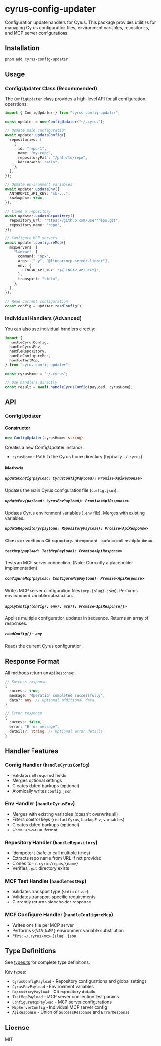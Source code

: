 # cyrus-config-updater

Configuration update handlers for Cyrus. This package provides utilities for managing Cyrus configuration files, environment variables, repositories, and MCP server configurations.

## Installation

```bash
pnpm add cyrus-config-updater
```

## Usage

### ConfigUpdater Class (Recommended)

The `ConfigUpdater` class provides a high-level API for all configuration operations:

```typescript
import { ConfigUpdater } from "cyrus-config-updater";

const updater = new ConfigUpdater("~/.cyrus");

// Update main configuration
await updater.updateConfig({
  repositories: [
    {
      id: "repo-1",
      name: "my-repo",
      repositoryPath: "/path/to/repo",
      baseBranch: "main",
    },
  ],
});

// Update environment variables
await updater.updateEnv({
  ANTHROPIC_API_KEY: "sk-...",
  backupEnv: true,
});

// Clone a repository
await updater.updateRepository({
  repository_url: "https://github.com/user/repo.git",
  repository_name: "repo",
});

// Configure MCP servers
await updater.configureMcp({
  mcpServers: {
    "linear": {
      command: "npx",
      args: ["-y", "@linear/mcp-server-linear"],
      env: {
        LINEAR_API_KEY: "${LINEAR_API_KEY}",
      },
      transport: "stdio",
    },
  },
});

// Read current configuration
const config = updater.readConfig();
```

### Individual Handlers (Advanced)

You can also use individual handlers directly:

```typescript
import {
  handleCyrusConfig,
  handleCyrusEnv,
  handleRepository,
  handleConfigureMcp,
  handleTestMcp,
} from "cyrus-config-updater";

const cyrusHome = "~/.cyrus";

// Use handlers directly
const result = await handleCyrusConfig(payload, cyrusHome);
```

## API

### ConfigUpdater

#### Constructor

```typescript
new ConfigUpdater(cyrusHome: string)
```

Creates a new ConfigUpdater instance.

- `cyrusHome` - Path to the Cyrus home directory (typically `~/.cyrus`)

#### Methods

##### `updateConfig(payload: CyrusConfigPayload): Promise<ApiResponse>`

Updates the main Cyrus configuration file (`config.json`).

##### `updateEnv(payload: CyrusEnvPayload): Promise<ApiResponse>`

Updates Cyrus environment variables (`.env` file). Merges with existing variables.

##### `updateRepository(payload: RepositoryPayload): Promise<ApiResponse>`

Clones or verifies a Git repository. Idempotent - safe to call multiple times.

##### `testMcp(payload: TestMcpPayload): Promise<ApiResponse>`

Tests an MCP server connection. (Note: Currently a placeholder implementation)

##### `configureMcp(payload: ConfigureMcpPayload): Promise<ApiResponse>`

Writes MCP server configuration files (`mcp-{slug}.json`). Performs environment variable substitution.

##### `applyConfig(config?, env?, mcp?): Promise<ApiResponse[]>`

Applies multiple configuration updates in sequence. Returns an array of responses.

##### `readConfig(): any`

Reads the current Cyrus configuration.

## Response Format

All methods return an `ApiResponse`:

```typescript
// Success response
{
  success: true,
  message: "Operation completed successfully",
  data?: any  // Optional additional data
}

// Error response
{
  success: false,
  error: "Error message",
  details?: string  // Optional error details
}
```

## Handler Features

### Config Handler (`handleCyrusConfig`)

- Validates all required fields
- Merges optional settings
- Creates dated backups (optional)
- Atomically writes `config.json`

### Env Handler (`handleCyrusEnv`)

- Merges with existing variables (doesn't overwrite all)
- Filters control keys (`restartCyrus`, `backupEnv`, `variables`)
- Creates dated backups (optional)
- Uses `KEY=VALUE` format

### Repository Handler (`handleRepository`)

- Idempotent (safe to call multiple times)
- Extracts repo name from URL if not provided
- Clones to `~/.cyrus/repos/{name}`
- Verifies `.git` directory exists

### MCP Test Handler (`handleTestMcp`)

- Validates transport type (`stdio` or `sse`)
- Validates transport-specific requirements
- Currently returns placeholder response

### MCP Configure Handler (`handleConfigureMcp`)

- Writes one file per MCP server
- Performs `${VAR_NAME}` environment variable substitution
- Files: `~/.cyrus/mcp-{slug}.json`

## Type Definitions

See [types.ts](./src/types.ts) for complete type definitions.

Key types:
- `CyrusConfigPayload` - Repository configurations and global settings
- `CyrusEnvPayload` - Environment variables
- `RepositoryPayload` - Git repository details
- `TestMcpPayload` - MCP server connection test params
- `ConfigureMcpPayload` - MCP server configurations
- `McpServerConfig` - Individual MCP server config
- `ApiResponse` - Union of `SuccessResponse` and `ErrorResponse`

## License

MIT
